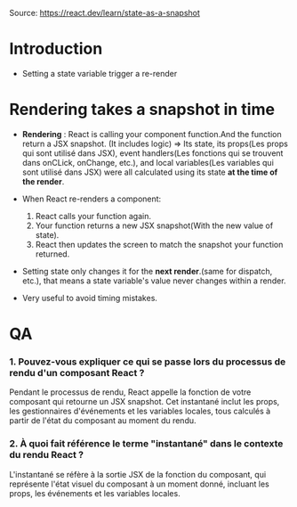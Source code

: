 Source: https://react.dev/learn/state-as-a-snapshot

# Introduction
- Setting a state variable trigger a re-render

# Rendering takes a snapshot in time
- __Rendering__ : React is calling your component function.And the function return a JSX snapshot. (It includes logic)
    => Its state, its props(Les props qui sont utilisé dans JSX), event handlers(Les fonctions qui se trouvent dans onCLick, onChange, etc.), and local variables(Les variables qui sont utilisé dans JSX) were all calculated using its state __at the time of the render__.
- When React re-renders a component:
    1. React calls your function again.
    2. Your function returns a new JSX snapshot(With the new value of state).
    3. React then updates the screen to match the snapshot your function returned.

- Setting state only changes it for the __next render__.(same for dispatch, etc.), that means a state variable's value never changes within a render.
- Very useful to avoid timing mistakes.

# QA

### 1. Pouvez-vous expliquer ce qui se passe lors du processus de rendu d'un composant React ?
Pendant le processus de rendu, React appelle la fonction de votre composant qui retourne un JSX snapshot.
Cet instantané inclut les props, les gestionnaires d'événements et les variables locales, tous calculés à partir de l'état du composant au moment du rendu.

### 2. À quoi fait référence le terme "instantané" dans le contexte du rendu React ?
L'instantané se réfère à la sortie JSX de la fonction du composant, qui représente l'état visuel du composant à un moment donné, incluant les props, les événements et les variables locales.

